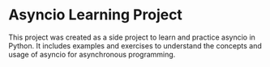 # Asyncio Learning Project

This project was created as a side project to learn and practice asyncio in Python. It includes examples and exercises to understand the concepts and usage of asyncio for asynchronous programming.
